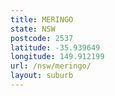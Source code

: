 ```yaml
---
title: MERINGO
state: NSW
postcode: 2537
latitude: -35.939649
longitude: 149.912199
url: /nsw/meringo/
layout: suburb
---
```

